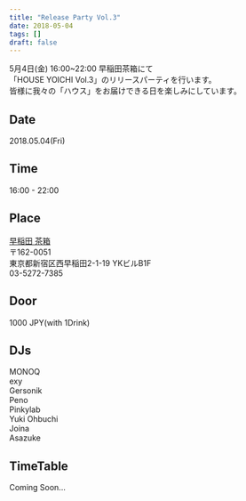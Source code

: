 ```yaml
---
title: "Release Party Vol.3"
date: 2018-05-04
tags: []
draft: false
---
```


5月4日(金) 16:00~22:00 早稲田茶箱にて  
「HOUSE YOICHI Vol.3」のリリースパーティを行います。  
皆様に我々の「ハウス」をお届けできる日を楽しみにしています。  

## Date
2018.05.04(Fri)

## Time
16:00 - 22:00

## Place
[早稲田 茶箱](http://sabaco.jp/)  
〒162-0051  
東京都新宿区西早稲田2-1-19 YKビルB1F  
03-5272-7385

## Door
1000 JPY(with 1Drink)

## DJs
MONOQ  
exy  
Gersonik  
Peno  
Pinkylab  
Yuki Ohbuchi  
Joina  
Asazuke

## TimeTable
Coming Soon...

